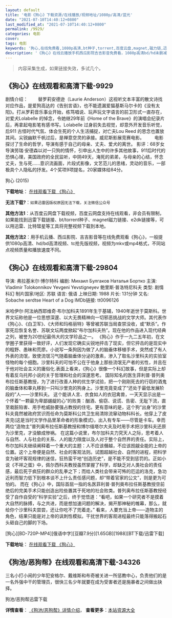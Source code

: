 ```yaml
---
layout: default
title: '电影《狗心》下载资源/在线播放/视频地址/1080p/高清/蓝光'
date: "2021-07-10T14:40:12+0800"
last_modified_at: "2021-07-10T14:40:12+0800"
permalink: /9929/
categories: 电影
cover:
tags: 电影
keywords: '狗心,在线免费看,1080p高清,bt种子,torrent,百度云盘,magnet,磁力链,迅雷下载资源'
description: '《狗心》在线云播放手机西瓜影院吉吉影音免费看，1080p高清bd/hd未删减完整版和tc抢先枪版，mkv/mp4格式，附带bt/torrent种子、magnet/磁力链、百度云盘、网盘资源迅雷下载链接'
---
```


>内容采集生成，如果链接失效，多试几个。


## 《狗心》在线观看和高清下载-9929

剧情介绍： 　　替罗莉安德逊（Laurie Anderson）这视听文本丰富的散文诗找对应作品，是爱狗高达的《告别言语》，也不能遗漏爱猫基斯马尔卡的《没有太阳》。打从罗莉音乐事业开始，栋笃唱说、玩声玩文字语言的前卫形式一直存在，对爱犬Lolabelle 的悼念，令她继29年前《Home of the Brave》的演唱会纪录片后，再拿起电影笔有感书写。Lolabelle 过身前失去视觉，却意外开发音乐听觉，后911 古怪时代气氛、体会生死的个人生活捕捉，对亡夫Lou Reed 的思念也置放其间。尖锐幽默千帆过后，是禅意空灵的承接。威尼斯影展竞赛电影。 　　电影探讨了生命的哲学，导演有感于自己的母亲、丈夫、爱犬的离世。 影评：68岁女导演劳瑞·安德森以对一只狗的情怀，引申出人生中的许多其他故事，911后时代的恐惧心理，美国政府的全民监听，中阴49天，淹死的弟弟，与母亲的心结，怀念丈夫，生与死......意识流画面，片段式影像，文艺范儿的思绪，灵动的音乐，一部极具个人隐私的抒发。4个奖项9项提名，20家媒体给84分。


狗心 (2015)

**下载地址**： [在线观看下载 《狗心》](https://www.btbtdy.me/btdy/dy8859.html) 


**无法下载?**：`如果迅雷因版权原因无法下载，关注微信公众号 `

**其他方法1**：从百度云网盘下载视频，百度云网盘支持在线观看，非会员有限制，如果能找到迅雷下载链接、bt/torrent种子、magnet磁力链接、e2dk链接等，可以用迅雷、比特彗星等工具将完整视频下载到本地。

**其他方法2**：用手机云播、西瓜影院、吉吉影音等在线免费观看《狗心》，一般提供1080p高清、hd/bd高清视频、tc抢先版视频，视频为mkv或mp4格式，不同站点视频质量和播放速度不同。


## 《狗心》在线观看和高清下载-29804

导演: 弗拉基米尔·博尔特科 编剧: Михаил Булгаков Наталья Бортко 主演: Vladimir Tolokonnikov Yevgeni Yevstigneyev 鲍里斯·普洛特尼科夫 类型: 剧情 科幻 制片国家/地区: 苏联 语言: 俄语 上映日期: 1988 片长: 131分钟 又名: Sobache serdtse Heart of a Dog IMDb链接: tt0096126

米哈伊尔·阿法纳西耶维奇·布尔加科夫1891年生于基辅，1940年逝世于莫斯科。世界文坛称他是一位思想深邃、以大无畏精神向一切邪恶挑战的文学大师。其代表作《狗心》、《白卫军》、《大师和玛格丽特》等曾被苏联当局查禁没收，或“默杀”。作家死后恢复名誉、苏联文坛两度掀起“布尔加科夫热”。现在他的作品进入现代经典之列，被誉为20世纪最伟大的文学珍品之一。 《狗心》作于一九二五年初，在文学圈子里获得一致好评，人们发现它确实尖锐地抨击了现实，但它抨击的是现实中的粗野、愚昧和荒廖。小说写一条狗因为做了人的脑垂体移植手术，突然成了有人外表的流氓，致使流氓习气随着脑垂体分泌的激素，渗入了取名沙里科夫的实验室怪物的每个细胞。沙里科夫的可怕不公在于他身上那些流氓无产者的劣性，并且在于他对社会主义的庸俗化.表面上看来，《狗心》很像一个科幻故事，但是实际上却有着反乌托邦小说的关于哲理和社会的深邃思考。 国际知名的医生菲利普·普列奥布拉任斯基教授，为了进行改善人种的优生学试验，把一个刚刚死去的行窃的酒鬼的脑垂体和睾丸移到一只叫沙里克的狗身上。沙里克竟变成了“还处于最低发展阶段的”人——沙里科夫。 这个能讲人言、衣食如人的衣冠禽兽，一天天显示出是一个怀着“一颗最为卑鄙龌龊的心”的败类：酗酒、偷窃、说谎、告密、无耻下流，直至栽脏陷害、用手枪威胁要强占教授的住宅。更有意味的是，这个狗“出身”的沙里科夫竟然被政府赏识而任命为莫斯科公共卫生局清除流窜动物科科长。他穿上了皮夹克(这是当时文学作品里革命者的形象模式)，出入有专车——尽管是卡车。幸而两位“造物主”普列奥布拉任斯基教授和博尔缅塔尔大夫及时用手术把沙里科夫还原为沙里克，才没酿成惨祸。 在这篇小说里，布尔加科夫力究天人之际，思考着人与自然、人与社会的关系、人的能力限度以及人对于整个自然界的责任。实际上，布尔加科夫继续阐释着一个重大的主题：人不应该僭越，不应该觊觎全能的上帝的位置。这个上帝便是自然、社会的客观法则。试图超越社会、自然的进程，把科学变为破坏客观规律的迷信，狂热蛮干地“创造历史”，是不能不受到惩罚的。正如小说《不祥之蛋》中，佩尔西科夫教授虽然掌握了科学，却缺乏对人类社会的责任感，最后死于疯狂的群众的乱拳之下；而给人类社会带来可怖的厄运的洛克，急功近利而智力低下到根本谈不上什么责任感问题，却“带着官家的公文”，则是更为可怕的。 而在《狗心》中，国际首屈一指的名医菲利普·普列奥布拉任斯基教授空前绝后的完美手术只能创造出险些置其于死地的社会败类。普列奥布拉任斯基教授经受了自作自受的“科学实验”之后，终于觉悟道：“看吧，如果一个研究者不是摸着大自然的脉搏，与之共进，而是想加速问题的解决，揭开那神秘的帷幕，那么，就给你个沙里科夫尝尝，还让你吃不了兜着走。” 看来，人要充当上帝——造物主的角色，结果只能是对上帝的讽刺性模拟。干扰世界的客观进程最终只能落得搬起石头砸自己的脚的下场。


[狗心][BD-720P-MP4][俄语中字][豆瓣7.9分][1.65GB][1988][BT下载/迅雷下载]

**下载地址**： [在线观看下载 《狗心》](https://www.btdx8.com/torrent/gx_1988.html) 


## 《狗池/恶狗帮》在线观看和高清下载-34326

三名小打小闹的少年犯安格尔、戴维斯和布奇被关进一所惩教中心，负责他们的是一名外强中干的管理员，很快三名少年就要在成为受害者还是施暴者之间做出抉择。


狗池/恶狗帮迅雷下载

**详情查看**： [《狗池/恶狗帮》详情介绍](/movie/34326/)， **查看更多**：[本站资源大全](/movie/t/all/)

